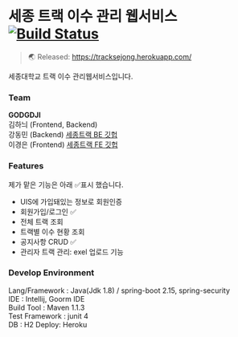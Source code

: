 # 세종 트랙 이수 관리 웹서비스 [![Build Status](https://travis-ci.org/riyenas0925/Sejong_Track_Management.svg?branch=develop)](https://travis-ci.org/riyenas0925/Sejong_Track_Management)
> 🌏 Released:  https://tracksejong.herokuapp.com/

세종대학교 트랙 이수 관리웹서비스입니다.

### Team
**GODGDJI**  
김하늬 (Frontend, Backend)  
강동민 (Backend)  [세종트랙 BE 깃헙](https://github.com/riyenas0925/Sejong_Track_Management)   
이경은 (Frontend)  [세종트랙 FE 깃헙](https://github.com/2kyung19/Sejong_Track_Management)  

### Features
제가 맡은 기능은 아래 ✅표시 했습니다.

- UIS에 가입돼있는 정보로 회원인증
- 회원가입/로그인 ✅
- 전체 트랙 조회
- 트랙별 이수 현황 조회
- 공지사항 CRUD ✅
- 관리자 트랙 관리: exel 업로드 기능

### Develop Environment   
Lang/Framework : Java(Jdk 1.8) / spring-boot 2.15, spring-security  
IDE : Intellij, Goorm IDE      
Build Tool : Maven 1.1.3    
Test Framework : junit 4   
DB : H2 
Deploy: Heroku
